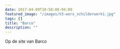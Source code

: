 ```yaml
---
date: 2017-04-09T10:58:08-04:00
featured_image: "/images/V3-worx_schilderwerk1.jpg"
tags: []
title: "Barco"
description: ""
---
```


Op de site van Barco